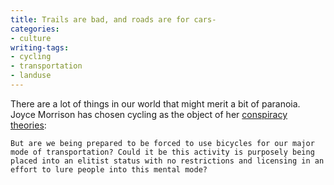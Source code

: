 ```yaml
---
title: Trails are bad, and roads are for cars-
categories:
- culture
writing-tags:
- cycling
- transportation
- landuse
---
```


There are a lot of things in our world that might merit a bit of paranoia.  Joyce Morrison has chosen cycling as the object of her [conspiracy
theories][1]:

   [1]: http://illinoisleader.com/columnists/columnistsview.asp?c=6972

	But are we being prepared to be forced to use bicycles for our major mode of transportation? Could it be this activity is purposely being placed into an elitist status with no restrictions and licensing in an effort to lure people into this mental mode?
